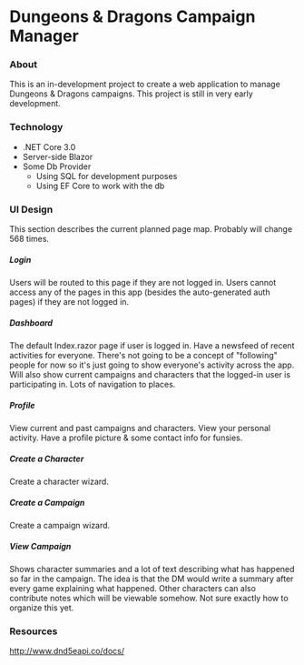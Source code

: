 # Dungeons & Dragons Campaign Manager

### About
This is an in-development project to create a web application to manage Dungeons & Dragons campaigns. This project is still in very early development.

### Technology
- .NET Core 3.0
- Server-side Blazor
- Some Db Provider
  - Using SQL for development purposes
  - Using EF Core to work with the db

### UI Design
This section describes the current planned page map. Probably will change 568 times.

##### Login
Users will be routed to this page if they are not logged in. Users cannot access any of the pages in this app (besides the auto-generated auth pages) if they are not logged in.

##### Dashboard
The default Index.razor page if user is logged in. Have a newsfeed of recent activities for everyone. There's not going to be a concept of "following" people for now so it's just going to show everyone's activity across the app. Will also show current campaigns and characters that the logged-in user is participating in. Lots of navigation to places.

##### Profile
View current and past campaigns and characters. View your personal activity. Have a profile picture & some contact info for funsies.

##### Create a Character
Create a character wizard.

##### Create a Campaign
Create a campaign wizard.

##### View Campaign
Shows character summaries and a lot of text describing what has happened so far in the campaign. The idea is that the DM would write a summary after every game explaining what happened. Other characters can also contribute notes which will be viewable somehow. Not sure exactly how to organize this yet.

### Resources
http://www.dnd5eapi.co/docs/


















